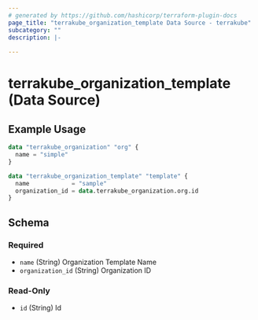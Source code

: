 ```yaml
---
# generated by https://github.com/hashicorp/terraform-plugin-docs
page_title: "terrakube_organization_template Data Source - terrakube"
subcategory: ""
description: |-
  
---
```


# terrakube_organization_template (Data Source)



## Example Usage

```terraform
data "terrakube_organization" "org" {
  name = "simple"
}

data "terrakube_organization_template" "template" {
  name            = "sample"
  organization_id = data.terrakube_organization.org.id
}
```

<!-- schema generated by tfplugindocs -->
## Schema

### Required

- `name` (String) Organization Template Name
- `organization_id` (String) Organization ID

### Read-Only

- `id` (String) Id
